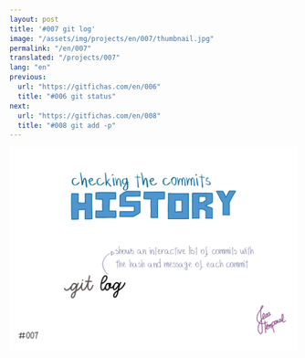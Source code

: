 ```yaml
---
layout: post
title: '#007 git log'
image: "/assets/img/projects/en/007/thumbnail.jpg"
permalink: "/en/007"
translated: "/projects/007"
lang: "en"
previous:
  url: "https://gitfichas.com/en/006"
  title: "#006 git status"
next:
  url: "https://gitfichas.com/en/008"
  title: "#008 git add -p"
---
```


<img alt="To check the commits that were made use the command git log" src="/assets/img/projects/en/007/full.jpg">